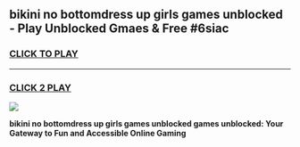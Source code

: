 
## bikini no bottomdress up girls games unblocked - Play Unblocked Gmaes & Free #6siac
<h3>
<a href="https://news.freeplayer.one?title=bikini_no_bottomdress_up_girls_games_unblocked&ref=03M">CLICK TO PLAY</a></h3>
<hr>

<h3>
<a href="https://news.freeplayer.one?title=bikini_no_bottomdress_up_girls_games_unblocked&ref=03M">CLICK 2 PLAY</a>
  
</h3>

<a href="https://news.freeplayer.one?title=bikini_no_bottomdress_up_girls_games_unblocked&ref=03M"><img src="https://clearcache.store/games.png"></a>


**bikini no bottomdress up girls games unblocked games unblocked: Your Gateway to Fun and Accessible Online Gaming**
